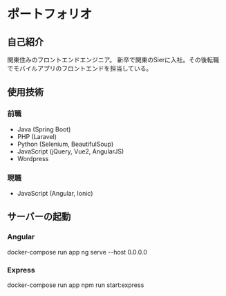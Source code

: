 # ポートフォリオ

## 自己紹介
関東住みのフロントエンドエンジニア。
新卒で関東のSierに入社。その後転職でモバイルアプリのフロントエンドを担当している。

## 使用技術
### 前職
* Java (Spring Boot)
* PHP (Laravel)
* Python (Selenium, BeautifulSoup)
* JavaScript (jQuery, Vue2, AngularJS)
* Wordpress

### 現職
* JavaScript (Angular, Ionic)

## サーバーの起動
### Angular
docker-compose run app ng serve --host 0.0.0.0

### Express
docker-compose run app npm run start:express

